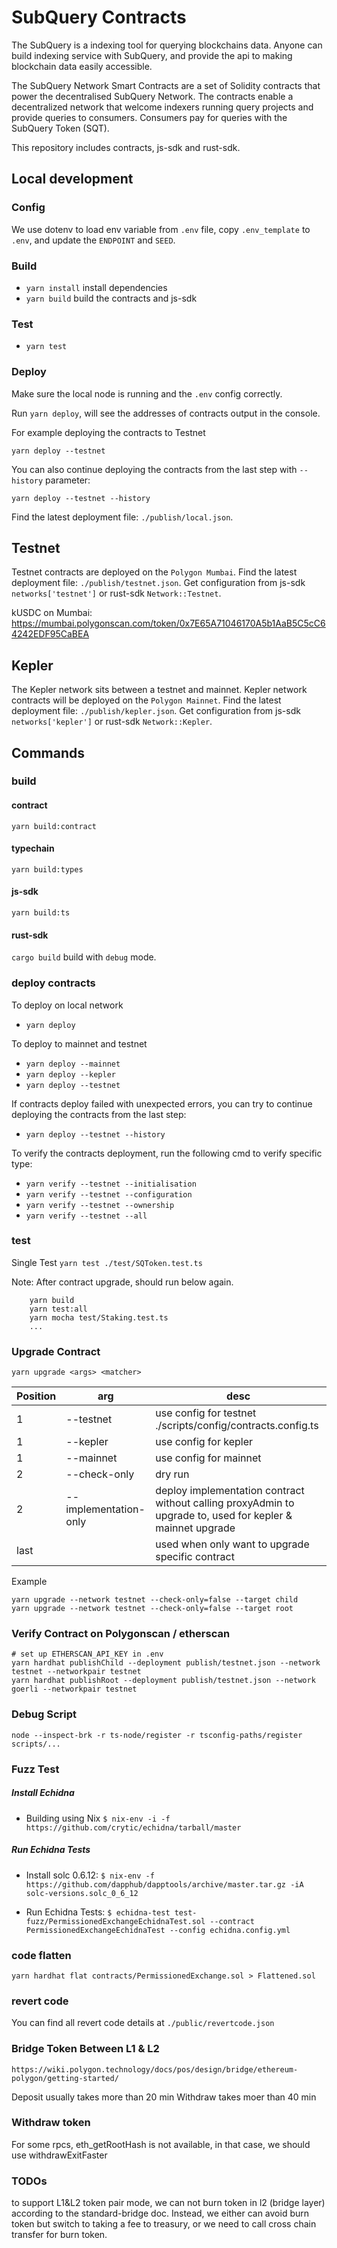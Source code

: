 # SubQuery Contracts

The SubQuery is a indexing tool for querying blockchains data. Anyone can build indexing service with SubQuery, and provide the api to making blockchain data easily accessible.

The SubQuery Network Smart Contracts are a set of Solidity contracts that power the decentralised SubQuery Network. The contracts enable a decentralized network that welcome indexers running query projects and provide queries to consumers. Consumers pay for queries with the SubQuery Token (SQT).

This repository includes contracts, js-sdk and rust-sdk.

## Local development

### Config

We use dotenv to load env variable from `.env` file, copy `.env_template` to `.env`, and update the `ENDPOINT` and `SEED`.

### Build

-   `yarn install` install dependencies
-   `yarn build` build the contracts and js-sdk

### Test

-   `yarn test`

### Deploy

Make sure the local node is running and the `.env` config correctly.

Run `yarn deploy`, will see the addresses of contracts output in the console.

For example deploying the contracts to Testnet

```
yarn deploy --testnet
```

You can also continue deploying the contracts from the last step with `--history` parameter:

```
yarn deploy --testnet --history
```

Find the latest deployment file: `./publish/local.json`.

## Testnet

Testnet contracts are deployed on the `Polygon Mumbai`.
Find the latest deployment file: `./publish/testnet.json`.
Get configuration from js-sdk `networks['testnet']` or rust-sdk `Network::Testnet`.

kUSDC on Mumbai: https://mumbai.polygonscan.com/token/0x7E65A71046170A5b1AaB5C5cC64242EDF95CaBEA

## Kepler

The Kepler network sits between a testnet and mainnet.
Kepler network contracts will be deployed on the `Polygon Mainnet`.
Find the latest deployment file: `./publish/kepler.json`.
Get configuration from js-sdk `networks['kepler']` or rust-sdk `Network::Kepler`.

## Commands

### build

#### contract

`yarn build:contract`

#### typechain

`yarn build:types`

#### js-sdk

`yarn build:ts`

#### rust-sdk

`cargo build` build with `debug` mode.

### deploy contracts

To deploy on local network

-   `yarn deploy`

To deploy to mainnet and testnet

-   `yarn deploy --mainnet`
-   `yarn deploy --kepler`
-   `yarn deploy --testnet`

If contracts deploy failed with unexpected errors, you can try to continue deploying the contracts from the last step:

-   `yarn deploy --testnet --history`

To verify the contracts deployment, run the following cmd to verify specific type:

-   `yarn verify --testnet --initialisation`
-   `yarn verify --testnet --configuration`
-   `yarn verify --testnet --ownership`
-   `yarn verify --testnet --all`

### test

Single Test
`yarn test ./test/SQToken.test.ts`

Note: After contract upgrade, should run below again.

```
    yarn build
    yarn test:all
    yarn mocha test/Staking.test.ts
    ...
```

### Upgrade Contract

`yarn upgrade <args> <matcher>`

| Position | arg                            | desc                                                                                                       |
| -------- | ------------------------------ | ---------------------------------------------------------------------------------------------------------- |
| 1        | --testnet                      | use config for testnet ./scripts/config/contracts.config.ts                                                |
| 1        | --kepler                       | use config for kepler                                                                                      |
| 1        | --mainnet                      | use config for mainnet                                                                                     |
| 2        | --check-only                   | dry run                                                                                                    |
| 2        | --implementation-only          | deploy implementation contract without calling proxyAdmin to upgrade to, used for kepler & mainnet upgrade |
| last     | <contract name prefix matcher> | used when only want to upgrade specific contract                                                           |

Example

```shell
yarn upgrade --network testnet --check-only=false --target child
yarn upgrade --network testnet --check-only=false --target root
```

### Verify Contract on Polygonscan / etherscan

```
# set up ETHERSCAN_API_KEY in .env
yarn hardhat publishChild --deployment publish/testnet.json --network testnet --networkpair testnet
yarn hardhat publishRoot --deployment publish/testnet.json --network goerli --networkpair testnet
```

### Debug Script

```shell
node --inspect-brk -r ts-node/register -r tsconfig-paths/register scripts/...
```

### Fuzz Test

##### Install Echidna

-   Building using Nix
    `$ nix-env -i -f https://github.com/crytic/echidna/tarball/master`

##### Run Echidna Tests

-   Install solc 0.6.12:
    `$ nix-env -f https://github.com/dapphub/dapptools/archive/master.tar.gz -iA solc-versions.solc_0_6_12`

-   Run Echidna Tests:
    `$ echidna-test test-fuzz/PermissionedExchangeEchidnaTest.sol --contract PermissionedExchangeEchidnaTest --config echidna.config.yml`

### code flatten

`yarn hardhat flat contracts/PermissionedExchange.sol > Flattened.sol`

### revert code

You can find all revert code details at `./public/revertcode.json`

### Bridge Token Between L1 & L2

```
https://wiki.polygon.technology/docs/pos/design/bridge/ethereum-polygon/getting-started/
```

Deposit usually takes more than 20 min
Withdraw takes moer than 40 min

### Withdraw token

For some rpcs, eth_getRootHash is not available, in that case, we should use withdrawExitFaster

### TODOs

to support L1&L2 token pair mode, we can not burn token in l2 (bridge layer) according to the standard-bridge doc.
Instead, we either can avoid burn token but switch to taking a fee to treasury, or we need to call cross chain transfer for burn token.
